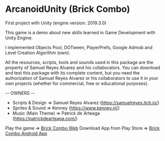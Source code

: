 # ArcanoidUnity (Brick Combo)
First project with Unity (engine version: 2019.3.0)

This game is a demo about new skills learned in Game Development with Unity Engine.

I implemented Objects Pool, DOTween, PlayerPrefs, Google Admob and Level Creation Algorithm (own).

All the resources, scripts, tools and sounds used in this package are the property of Samuel Reyes Alvarez and his collaborators. You can download and test this package with its complete content, but you need the authorization of Samuel Reyes Alvarez or his collaborators to use it in your own projects (whether for commercial, free or educational purposes).

-- OWNERS --

- Scripts & Design   => Samuel Reyes Alvarez (https://samuelreyes.itch.io/)
- Sprites & Sound    => Kenney (https://www.kenney.nl/)
- Music (Main Theme) => Patrick de Arteaga (https://patrickdearteaga.com/)


Play the game => [Brick Combo Web](https://samuelreyesalvarez.github.io/ArcanoidUnity)
Download App from Play Store => [Brick Combo Android App](https://play.google.com/store/apps/details?id=com.SamuelReyes.BrickCombo)
